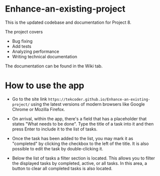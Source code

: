 # Enhance-an-existing-project

This is the updated codebase and documentation for Project 8.

The project covers

* Bug fixing
* Add tests
* Analyzing performance
* Writing technical documentation

The documentation can be found in the Wiki tab.

# How to use the app

* Go to the site link `https://tekcoder.github.io/Enhance-an-existing-project/` using the latest versions of modern browsers like Google Chrome or Mozilla Firefox. 

* On arrival, within the app, there's a field that has a placeholder that states "What needs to be done". Type the title of a task into it and then press Enter to include it to the list of tasks.

* Once the task has been added to the list, you may mark it as "completed" by clicking the checkbox to the left of the title. It is also possible to edit the task by double-clicking it.

* Below the list of tasks a filter section is located. This allows you to filter the displayed tasks by completed, active, or all tasks. In this area, a button to clear all completed tasks is also located.

